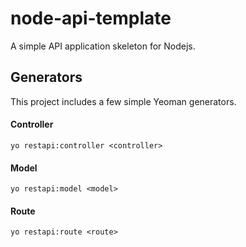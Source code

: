 # node-api-template
A simple API application skeleton for Nodejs.

## Generators
This project includes a few simple Yeoman generators.

#### Controller
```
yo restapi:controller <controller>
```

#### Model
```
yo restapi:model <model>
```

#### Route
```
yo restapi:route <route>
```
